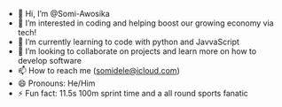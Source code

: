 - 👋 Hi, I’m @Somi-Awosika
- 👀 I’m interested in coding and helping boost our growing economy via tech!
- 🌱 I’m currently learning to code with python and JavvaScript
- 💞️ I’m looking to collaborate on projects and learn more on how to develop software
- 📫 How to reach me (somidele@icloud.com) 
- 😄 Pronouns: He/Him
- ⚡ Fun fact: 11.5s 100m sprint time and a all round sports fanatic

<!---
Somi-Awosika/Somi-Awosika is a ✨ special ✨ repository because its `README.md` (this file) appears on your GitHub profile.
You can click the Preview link to take a look at your changes.
--->
